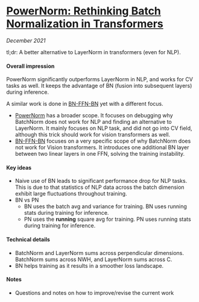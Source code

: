 # [PowerNorm: Rethinking Batch Normalization in Transformers](https://arxiv.org/abs/2003.07845)

_December 2021_

tl;dr: A better alternative to LayerNorm in transformers (even for NLP).

#### Overall impression
PowerNorm significantly outperforms LayerNorm in NLP, and works for CV tasks as well. It keeps the advantage of BN (fusion into subsequent layers) during inference. 

A similar work is done in [BN-FFN-BN](bn_ffn_bn.md) yet with a different focus. 

- [PowerNorm](powernorm.md) has a broader scope. It focuses on debugging why BatchNorm does not work for NLP and finding an alternative to LayerNorm. It mainly focuses on NLP task, and did not go into CV field, although this trick should work for vision transformers as well.
- [BN-FFN-BN](bn_ffn_bn.md) focuses on a very specific scope of why BatchNorm does not work for Vision transformers. It introduces one additional BN layer between two linear layers in one FFN, solving the training instability.

#### Key ideas
- Naive use of BN leads to significant performance drop for NLP tasks. This is due to that statistics of NLP data across the batch dimension exhibit large fluctuations throughout training.
- BN vs PN
	- BN uses the batch avg and variance for training. BN uses running stats during training for inference.
	- PN uses the **running** square avg for training. PN uses running stats during training for inference.

#### Technical details
- BatchNorm and LayerNorm sums across perpendicular dimensions. BatchNorm sums across NWH, and LayerNorm sums across C.
- BN helps training as it results in a smoother loss landscape.

#### Notes
- Questions and notes on how to improve/revise the current work
